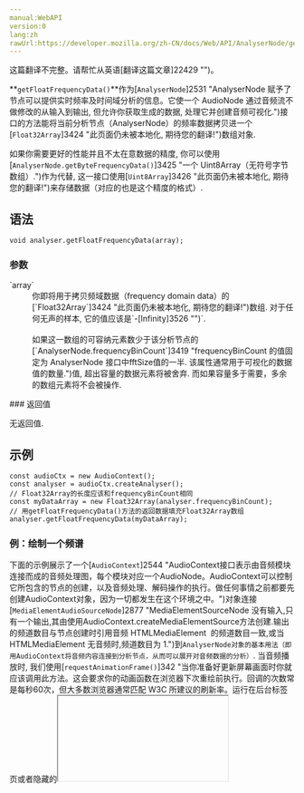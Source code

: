 ```yaml
---
manual:WebAPI
version:0
lang:zh
rawUrl:https://developer.mozilla.org/zh-CN/docs/Web/API/AnalyserNode/getFloatFrequencyData
---
```




这篇翻译不完整。请帮忙从英语[翻译这篇文章]22429 "")。






**`getFloatFrequencyData()`**作为[`AnalyserNode`]2531 "AnalyserNode 赋予了节点可以提供实时频率及时间域分析的信息。它使一个 AudioNode 通过音频流不做修改的从输入到输出, 但允许你获取生成的数据, 处理它并创建音频可视化.")接口的方法能将当前分析节点（AnalyserNode）的频率数据拷贝进一个[`Float32Array`]3424 "此页面仍未被本地化, 期待您的翻译!")数组对象.



如果你需要更好的性能并且不太在意数据的精度, 你可以使用[`AnalyserNode.getByteFrequencyData()`]3425 "一个 Uint8Array（无符号字节数组）.")作为代替, 这一接口使用[`Uint8Array`]3426 "此页面仍未被本地化, 期待您的翻译!")来存储数据（对应的也是这个精度的格式）.



## 语法<a name="语法"></a>

```
void analyser.getFloatFrequencyData(array);

```

### 参数<a name="参数"></a>
<dl><dt id=''>`array`</dt><dd>你即将用于拷贝频域数据（frequency domain data）的[`Float32Array`]3424 "此页面仍未被本地化, 期待您的翻译!")数组. 对于任何无声的样本, 它的值应该是`-[Infinity]3526 "")`.<br></br>如果这一数组的可容纳元素数少于该分析节点的[`AnalyserNode.frequencyBinCount`]3419 "frequencyBinCount 的值固定为 AnalyserNode 接口中fftSize值的一半. 该属性通常用于可视化的数据值的数量.")值, 超出容量的数据元素将被舍弃. 而如果容量多于需要，多余的数组元素将不会被操作.</dd></dl>
### 返回值<a name="返回值"></a>


无返回值.


## 示例<a name="示例"></a>

```
const audioCtx = new AudioContext();
const analyser = audioCtx.createAnalyser();
// Float32Array的长度应该和frequencyBinCount相同
const myDataArray = new Float32Array(analyser.frequencyBinCount); 
// 用getFloatFrequencyData()方法的返回数据填充Float32Array数组 
analyser.getFloatFrequencyData(myDataArray);
```

### 例：绘制一个频谱<a name="例：绘制一个频谱"></a>


下面的示例展示了一个[`AudioContext`]2544 "AudioContext接口表示由音频模块连接而成的音频处理图，每个模块对应一个AudioNode。AudioContext可以控制它所包含的节点的创建，以及音频处理、解码操作的执行。做任何事情之前都要先创建AudioContext对象，因为一切都发生在这个环境之中。")对象连接[`MediaElementAudioSourceNode`]2877 "MediaElementSourceNode 没有输入,只有一个输出,其由使用AudioContext.createMediaElementSource方法创建.输出的频道数目与节点创建时引用音频 HTMLMediaElement  的频道数目一致,或当 HTMLMediaElement 无音频时,频道数目为 1.")到`AnalyserNode对象的基本用法（即用AudioContext将音频内容连接到分析节点，从而可以展开对音频数据的分析）`. 当音频播放时, 我们使用[`requestAnimationFrame()`]342 "当你准备好更新屏幕画面时你就应该调用此方法。这会要求你的动画函数在浏览器下次重绘前执行。回调的次数常是每秒60次，但大多数浏览器通常匹配 W3C 所建议的刷新率。运行在后台标签页或者隐藏的<iframe> 里时，requestAnimationFrame() 暂停调用以提升性能和电池寿命。")方法产生轮询从而不断地收集频率数据，进而在[`<canvas>`]3 "<canvas>元素可被用来通过脚本（通常是JavaScript）绘制图形。比如,它可以被用来绘制图形,制作图片集合,甚至用来实现动画效果。你可以(也应该)在元素标签内写入可提供替代的的代码内容，这些内容将会在在旧的、不支持<canvas>元素的浏览器或是禁用了JavaScript的浏览器内渲染并展现。")元素上绘制 winamp（windows上的一款MP3播放软件）条形图风格的频谱.



更多的应用示例和应用信息, 可以参看我们[Voice-change-O-matic-float-data]22430 "")示例 (在[source code]22431 "")同样有).


```
<!doctype html>
<body>
<script>
const audioCtx = new AudioContext();

//创建一个音频源
//在示例中我们使用了一个音频文件,但其实这里也可以用麦克风输入
const audioEle = new Audio();
audioEle.src = 'my-audio.mp3';//这里是文件名
audioEle.autoplay = true;
audioEle.preload = 'auto';
const audioSourceNode = audioCtx.createMediaElementSource(audioEle);

//生成一个分析节点(analyser node)
const analyserNode = audioCtx.createAnalyser();
analyserNode.fftSize = 256;
const bufferLength = analyserNode.frequencyBinCount;
const dataArray = new Float32Array(bufferLength);

//设置音频节点网络（音频源->分析节点->输出）
audioSourceNode.connect(analyserNode);
analyserNode.connect(audioCtx.destination);

//生成 2D canvas
const canvas = document.createElement('canvas');
canvas.style.position = 'absolute';
canvas.style.top = 0;
canvas.style.left = 0;
canvas.width = window.innerWidth;
canvas.height = window.innerHeight;
document.body.appendChild(canvas);
const canvasCtx = canvas.getContext('2d');
canvasCtx.clearRect(0, 0, canvas.width, canvas.height);


function draw() {
  //准备好下次重绘
  requestAnimationFrame(draw);

  //获取实时的频谱信息
  analyserNode.getFloatFrequencyData(dataArray);

  //画一个黑色的背景
  canvasCtx.fillStyle = 'rgb(0, 0, 0)';
  canvasCtx.fillRect(0, 0, canvas.width, canvas.height);

  //绘制频谱
  const barWidth = (canvas.width / bufferLength) * 2.5;
  let posX = 0;
  for (let i = 0; i < bufferLength; i++) {
    const barHeight = (dataArray[i] + 140) * 2;
    canvasCtx.fillStyle = 'rgb(' + Math.floor(barHeight + 100) + ', 50, 50)';
    canvasCtx.fillRect(posX, canvas.height - barHeight / 2, barWidth, barHeight / 2);
    posX += barWidth + 1;
  }
};

draw();
</script>
</body> 
 
 
 

```
<dl></dl>
## 规范<a name="规范"></a>
规范 | Status | Comment 
[Web Audio API<br></br><small>getFloatFrequencyData()</small>]22432 "") | Working Draft |  


## 浏览器兼容性<a name="浏览器兼容性"></a>
[新的兼容性表格正在测试中<i></i>]3360 "")
<abbr>Desktop<i></i></abbr> | <abbr>Mobile<i></i></abbr> 
<abbr>Chrome<i></i></abbr> | <abbr>Edge<i></i></abbr> | <abbr>Firefox<i></i></abbr> | <abbr>Internet Explorer<i></i></abbr> | <abbr>Opera<i></i></abbr> | <abbr>Safari<i></i></abbr> | <abbr>Android webview<i></i></abbr> | <abbr>Chrome for Android<i></i></abbr> | <abbr>Edge Mobile<i></i></abbr> | <abbr>Firefox for Android<i></i></abbr> | <abbr>Opera for Android<i></i></abbr> | <abbr>iOS Safari<i></i></abbr> | <abbr>Samsung Internet<i></i></abbr> 
 ---  |  ---  |  ---  |  ---  |  ---  |  ---  |  ---  |  ---  |  ---  |  ---  |  ---  |  ---  |  ---  |  ---  | 
Basic support | <abbr>Full support</abbr>14 | <abbr>Full support</abbr>12 | <abbr>Full support</abbr>25 | <abbr>No support</abbr>No | <abbr>Full support</abbr>15 | <abbr>Full support</abbr>6 | <abbr>Full support</abbr>Yes | <abbr>Full support</abbr>14 | <abbr>Full support</abbr>Yes | <abbr>Full support</abbr>26 | <abbr>Full support</abbr>15 | <abbr>?</abbr> | <abbr>Full support</abbr>Yes 


### Legend<a name="Legend"></a>
<dl><dt id=''><abbr>Full support</abbr></dt><dd>Full support</dd><dt id=''><abbr>No support</abbr></dt><dd>No support</dd><dt id=''><abbr>Compatibility unknown</abbr></dt><dd>Compatibility unknown</dd></dl>


## See also<a name="See_also"></a>

* [Using the Web Audio API]3811 "")



## 文档标签和贡献者
**此页面的贡献者：**[HuShiyuFrontEnd]3769 "")
**最后编辑者:**[HuShiyuFrontEnd]3769 ""),<time>Feb 1, 2018, 5:19:03 PM</time>


